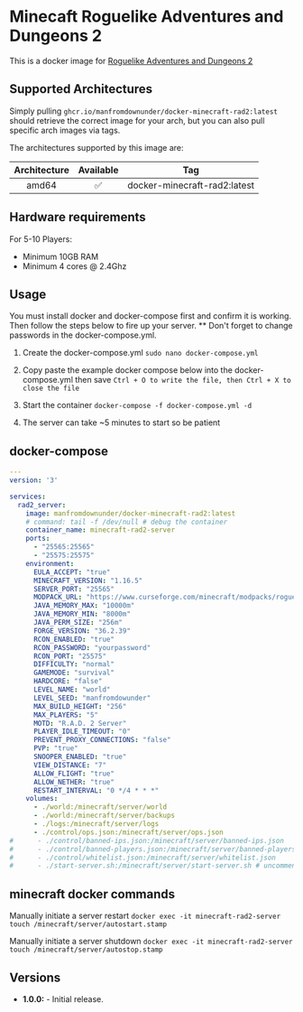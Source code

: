 # Minecaft Roguelike Adventures and Dungeons 2

This is a docker image for [Roguelike Adventures and Dungeons 2](https://www.curseforge.com/minecraft/modpacks/roguelike-adventures-and-dungeons-2)


## Supported Architectures

Simply pulling `ghcr.io/manfromdownunder/docker-minecraft-rad2:latest` should retrieve the correct image for your arch, but you can also pull specific arch images via tags.

The architectures supported by this image are:

| Architecture | Available | Tag |
| :----: | :----: | ---- |
| amd64 | ✅ | docker-minecraft-rad2:latest |

## Hardware requirements
For 5-10 Players:
- Minimum 10GB RAM
- Minimum 4 cores @ 2.4Ghz

## Usage
You must install docker and docker-compose first and confirm it is working. Then follow the steps below to fire up your server. ** Don't forget to change passwords in the docker-compose.yml.  

1. Create the docker-compose.yml
```sudo nano docker-compose.yml```

2. Copy paste the example docker compose below into the docker-compose.yml then save
```Ctrl + O to write the file, then Ctrl + X to close the file```

3. Start the container
```docker-compose -f docker-compose.yml -d```

4. The server can take ~5 minutes to start so be patient

## docker-compose

```yaml
---
version: '3'

services:
  rad2_server:
    image: manfromdownunder/docker-minecraft-rad2:latest
    # command: tail -f /dev/null # debug the container
    container_name: minecraft-rad2-server
    ports:
      - "25565:25565"
      - "25575:25575"
    environment:
      EULA_ACCEPT: "true"
      MINECRAFT_VERSION: "1.16.5"
      SERVER_PORT: "25565"
      MODPACK_URL: "https://www.curseforge.com/minecraft/modpacks/roguelike-adventures-and-dungeons-2"
      JAVA_MEMORY_MAX: "10000m"
      JAVA_MEMORY_MIN: "8000m"
      JAVA_PERM_SIZE: "256m"
      FORGE_VERSION: "36.2.39"
      RCON_ENABLED: "true"
      RCON_PASSWORD: "yourpassword"
      RCON_PORT: "25575"
      DIFFICULTY: "normal"
      GAMEMODE: "survival"
      HARDCORE: "false"
      LEVEL_NAME: "world"
      LEVEL_SEED: "manfromdowunder"
      MAX_BUILD_HEIGHT: "256"
      MAX_PLAYERS: "5"
      MOTD: "R.A.D. 2 Server"
      PLAYER_IDLE_TIMEOUT: "0"
      PREVENT_PROXY_CONNECTIONS: "false"
      PVP: "true"
      SNOOPER_ENABLED: "true"
      VIEW_DISTANCE: "7"
      ALLOW_FLIGHT: "true"
      ALLOW_NETHER: "true"
      RESTART_INTERVAL: "0 */4 * * *"
    volumes:
      - ./world:/minecraft/server/world
      - ./world:/minecraft/server/backups
      - ./logs:/minecraft/server/logs
      - ./control/ops.json:/minecraft/server/ops.json
#      - ./control/banned-ips.json:/minecraft/server/banned-ips.json
#      - ./control/banned-players.json:/minecraft/server/banned-players.json
#      - ./control/whitelist.json:/minecraft/server/whitelist.json
#      - ./start-server.sh:/minecraft/server/start-server.sh # uncomment this line to customize the startup script
```

## minecraft docker commands
Manually initiate a server restart
```docker exec -it minecraft-rad2-server touch /minecraft/server/autostart.stamp```

Manually initiate a server shutdown
```docker exec -it minecraft-rad2-server touch /minecraft/server/autostop.stamp```



## Versions

* **1.0.0:** - Initial release.
